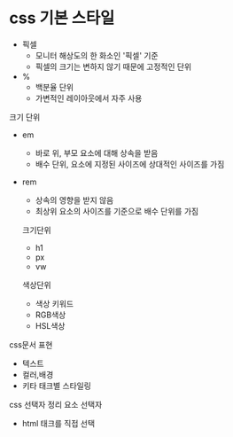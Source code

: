 # css 기본 스타일

- 픽셀
    - 모니터 해상도의 한 화소인 '픽셀' 기준
    - 픽셀의 크기는 변하지 않기 때문에 고정적인 단위
- %
    - 백분율 단위
    - 가변적인 레이아웃에서 자주 사용

크기 단위
- em
    - 바로 위, 부모 요소에 대해 상속을 받음
    - 배수 단위, 요소에 지정된 사이즈에 상대적인 사이즈를 가짐
- rem
    - 상속의 영향을 받지 않음
    - 최상위 요소의 사이즈를 기준으로 배수 단위를 가짐
   
   크기단위
   
   - h1
   - px
   - vw
   
   색상단위
   
   - 색상 키워드
   - RGB색상
   - HSL색상

css문서 표현
- 텍스트
- 컬러,배경
- 키타 태크별 스타일링

css 선택자 정리
요소 선택자
- html 태크를 직접 선택